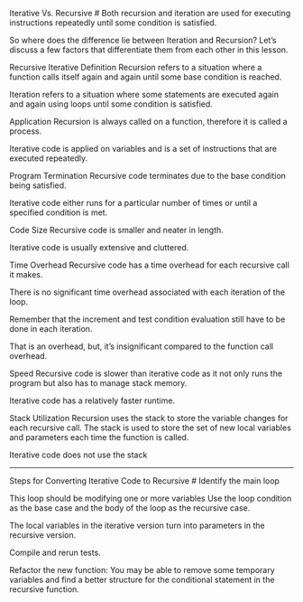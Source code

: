 Iterative Vs. Recursive #
Both recursion and iteration are used for executing instructions repeatedly until some condition is satisfied.

So where does the difference lie between Iteration and Recursion? Let’s discuss a few factors that differentiate them from each other in this lesson.

Recursive
Iterative
Definition
Recursion refers to a situation where a function calls itself again and again until some base condition is reached.

Iteration refers to a situation where some statements are executed again and again using loops until some condition is satisfied.

Application
Recursion is always called on a function, therefore it is called a process.

Iterative code is applied on variables and is a set of instructions that are executed repeatedly.

Program Termination
Recursive code terminates due to the base condition being satisfied.

Iterative code either runs for a particular number of times or until a specified condition is met.

Code Size
Recursive code is smaller and neater in length.

Iterative code is usually extensive and cluttered.

Time Overhead
Recursive code has a time overhead for each recursive call it makes.

There is no significant time overhead associated with each iteration of the loop.

Remember that the increment and test condition evaluation still have to be done in each iteration.

That is an overhead, but, it’s insignificant compared to the function call overhead.

Speed
Recursive code is slower than iterative code as it not only runs the program but also has to manage stack memory.

Iterative code has a relatively faster runtime.

Stack Utilization
Recursion uses the stack to store the variable changes for each recursive call. The stack is used to store the set of new local variables and parameters each time the function is called.

Iterative code does not use the stack

------

Steps for Converting Iterative Code to Recursive #
Identify the main loop

This loop should be modifying one or more variables
Use the loop condition as the base case and the body of the loop as the recursive case.

The local variables in the iterative version turn into parameters in the recursive version.

Compile and rerun tests.

Refactor the new function: You may be able to remove some temporary variables and find a better structure for the conditional statement in the recursive function.
